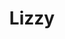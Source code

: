 ---
layout: piece
colection_name: paintings
title: Lizzy
id: lizzy
media: Acrylic
dimensions: 10" x 23½"
description: Painted with popsicle sticks on board.
price: $250
create_date: 2015
---